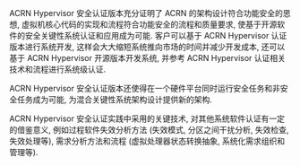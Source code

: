 
ACRN Hypervisor 安全认证版本充分证明了 ACRN 的架构设计符合功能安全的思想, 虚拟机核心代码的实现和流程符合功能安全的流程和质量要求, 使基于开源软件的安全关键性系统认证和应用成为可能. 客户可以基于 ACRN Hypervisor 认证版本进行系统开发, 这样会大大缩短系统推向市场的时间并减少开发成本, 还可以基于 ACRN Hypervisor 开源版本开发系统, 并参考 ACRN Hypervisor 认证相关技术和流程进行系统级认证.

ACRN Hypervisor 安全认证版本还使得在一个硬件平台同时运行安全任务和非安全任务成为可能, 为混合关键性系统架构设计提供新的架构.

ACRN Hypervisor 安全认证实践中采用的关键技术, 对其他系统软件认证有一定的借鉴意义, 例如过程软件失效分析方法 (失效模式, 分区之间干扰分析, 失效检查, 失效处理等)​, 需求分析方法和流程 (虚拟处理器状态转换抽象, 系统化需求组织和管理等)​.